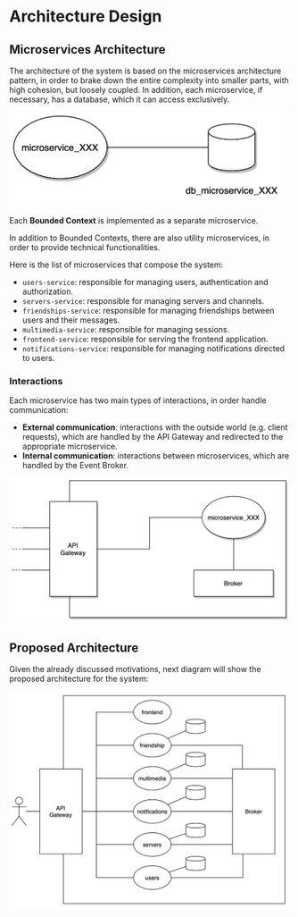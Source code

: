 # Architecture Design

## Microservices Architecture

The architecture of the system is based on the microservices architecture pattern, in order to brake down the entire complexity into smaller parts, with high cohesion, but loosely coupled.
In addition, each microservice, if necessary, has a database, which it can access exclusively.

![Microservices Architecture](./img/microservice-db.jpg)

Each **Bounded Context** is implemented as a separate microservice.

In addition to Bounded Contexts, there are also utility microservices, in order to provide technical functionalities.

Here is the list of microservices that compose the system:

- `users-service`: responsible for managing users, authentication and authorization.
- `servers-service`: responsible for managing servers and channels.
- `friendships-service`: responsible for managing friendships between users and their messages.
- `multimedia-service`: responsible for managing sessions.
- `frontend-service`: responsible for serving the frontend application.
- `notifications-service`: responsible for managing notifications directed to users.

### Interactions

Each microservice has two main types of interactions, in order handle communication:

- **External communication**: interactions with the outside world (e.g. client requests), which are handled by the API Gateway and redirected to the appropriate microservice.
- **Internal communication**: interactions between microservices, which are handled by the Event Broker.

![Interactions](./img/gateway-broker-microservice.jpg)

## Proposed Architecture

Given the already discussed motivations, next diagram will show the proposed architecture for the system:

![Proposed Architecture](./img/proposed-architecture.jpg)
